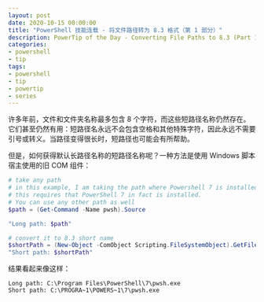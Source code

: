 ```yaml
---
layout: post
date: 2020-10-15 00:00:00
title: "PowerShell 技能连载 - 将文件路径转为 8.3 格式（第 1 部分）"
description: PowerTip of the Day - Converting File Paths to 8.3 (Part 1)
categories:
- powershell
- tip
tags:
- powershell
- tip
- powertip
- series
---
```

许多年前，文件和文件夹名称最多包含 8 个字符，而这些短路径名称仍然存在。它们甚至仍然有用：短路径名永远不会包含空格和其他特殊字符，因此永远不需要引号或转义。当路径变得很长时，短路径也可能会有所帮助。

但是，如何获得默认长路径名称的短路径名称呢？一种方法是使用 Windows 脚本宿主使用的旧 COM 组件：

```powershell
# take any path
# in this example, I am taking the path where Powershell 7 is installed
# this requires that PowerShell 7 in fact is installed.
# You can use any other path as well
$path = (Get-Command -Name pwsh).Source

"Long path: $path"

# convert it to 8.3 short name
$shortPath = (New-Object -ComObject Scripting.FileSystemObject).GetFile($path).ShortPath
"Short path: $shortPath"
```

结果看起来像这样：

    Long path: C:\Program Files\PowerShell\7\pwsh.exe
    Short path: C:\PROGRA~1\POWERS~1\7\pwsh.exe

<!--本文国际来源：[Converting File Paths to 8.3 (Part 1)](https://community.idera.com/database-tools/powershell/powertips/b/tips/posts/converting-file-paths-to-8-3-part-1)-->

